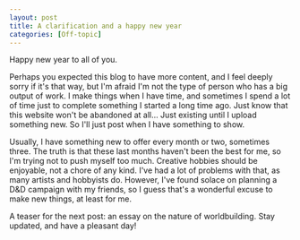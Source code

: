 ```yaml
---
layout: post
title: A clarification and a happy new year
categories: [Off-topic]
---
```


Happy new year to all of you. 

Perhaps you expected this blog to have more content, and I feel deeply sorry if it's that way, but I'm afraid I'm not the type of person who has a big output of work. I make things when I have time, and sometimes I spend a lot of time just to complete something I started a long time ago. Just know that this website won't be abandoned at all... Just existing until I upload something new. So I'll just post when I have something to show. 

Usually, I have something new to offer every month or two, sometimes three. The truth is that these last months haven't been the best for me, so I'm trying not to push myself too much. Creative hobbies should be enjoyable, not a chore of any kind. I've had a lot of problems with that, as many artists and hobbyists do. However, I've found solace on planning a D&D campaign with my friends, so I guess that's a wonderful excuse to make new things, at least for me. 

A teaser for the next post: an essay on the nature of worldbuilding. Stay updated, and have a pleasant day!
